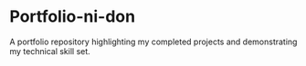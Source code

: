 # Portfolio-ni-don
A portfolio repository highlighting my completed projects and demonstrating my technical skill set.
